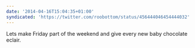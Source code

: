 ```yaml
---
date: '2014-04-16T15:04:35+01:00'
syndicated: 'https://twitter.com/roobottom/status/456444046454444032'
---
```

Lets make Friday part of the weekend and give every new baby chocolate eclair.
